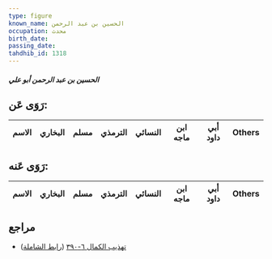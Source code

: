 ```yaml
---
type: figure
known_name: الحسين بن عبد الرحمن
occupation: محدث
birth_date:
passing_date:
tahdhib_id: 1318
---
```

##### الحسين بن عبد الرحمن أبو علي

## رَوَى عَن:
| الاسم | البخاري | مسلم | الترمذي | النسائي | ابن ماجه | أبي داود | Others |
| ----- | ------- | ---- | ------- | ------- | -------- | -------- | ------ |
## رَوَى عَنه:
| الاسم | البخاري | مسلم | الترمذي | النسائي | ابن ماجه | أبي داود | Others |
| ----- | ------- | ---- | ------- | ------- | -------- | -------- | ------ |
## مراجع
- [تهذيب الكمال ٦-٣٩٠](obsidian://open?vault=Tahdhib-al-Kamal&file=Figures/١٣١٨-الحسين%20بن%20عبد%20الرحمن%20أبو%20علي) ([رابط الشاملة](https://shamela.ws/book/3722/3054))
